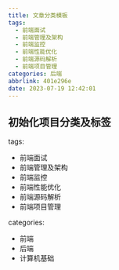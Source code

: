 ```yaml
---
title: 文章分类模板
tags:
  - 前端面试
  - 前端管理及架构
  - 前端监控
  - 前端性能优化
  - 前端源码解析
  - 前端项目管理
categories: 后端
abbrlink: 401e296e
date: 2023-07-19 12:42:01
---
```

## 初始化项目分类及标签
tags: 
- 前端面试
- 前端管理及架构
- 前端监控
- 前端性能优化
- 前端源码解析
- 前端项目管理

categories: 
- 前端
- 后端
- 计算机基础